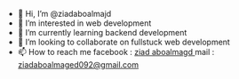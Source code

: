 - 👋 Hi, I’m @ziadaboalmajd
- 👀 I’m interested in web development 
- 🌱 I’m currently learning backend development
- 💞️ I’m looking to collaborate on fullstuck web development
- 📫 How to reach me
facebook : <a href="https://www.facebook.com/ziad.gamal.771">ziad aboalmagd </a>
mail : ziadaboalmaged092@gmail.com


<!---
ziadaboalmajd/ziadaboalmajd is a ✨ special ✨ repository because its `README.md` (this file) appears on your GitHub profile.
You can click the Preview link to take a look at your changes.
--->
